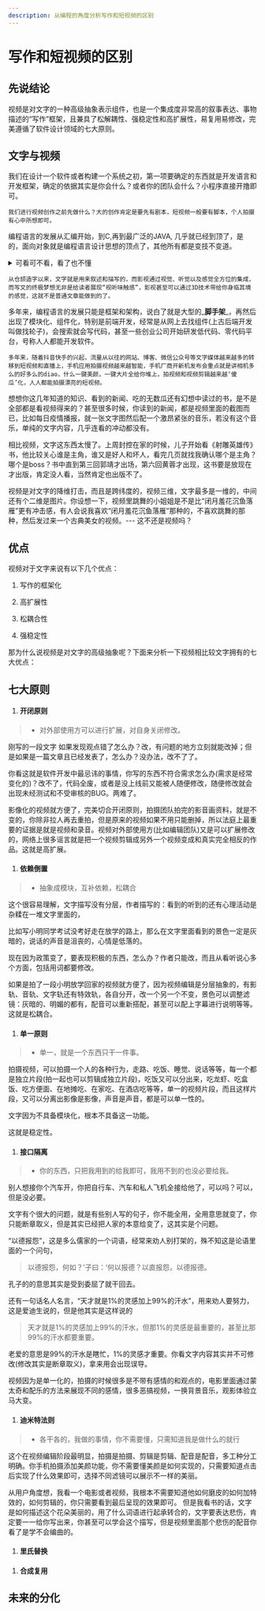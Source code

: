 ```yaml
---
description: 从编程的角度分析写作和短视频的区别
---
```


# 写作和短视频的区别


## 先说结论

视频是对文字的一种高级抽象表示组件，也是一个集成度非常高的叙事表达、事物描述的“写作”框架，且兼具了松解耦性、强稳定性和高扩展性，易复用易修改，完美遵循了软件设计领域的七大原则。

## 文字与视频

我们在设计一个软件或者构建一个系统之初，第一项要确定的东西就是开发语言和开发框架，确定的依据其实是你会什么？或者你的团队会什么？小程序直接开撸即可。

`我们进行视频创作之前先做什么？大的创作肯定是要先有剧本，短视频一般要有脚本，个人拍摄有心中所想即可。`

编程语言的发展从汇编开始，到C,再到最广泛的JAVA, 几乎就已经到顶了，是的，面向对象就是编程语言设计思想的顶点了，其他所有都是变技不变道。

<details>

<summary>可看可不看，看了也不懂</summary>

> 不同的语言无非是对不同应用场景的细化或语法的简化或集合多个其他语言的优点，比如php用来做web，python处理数据，C处理底层交互，go想集合优点，swift、kotlin是各自平台的java, 前端语言都说自己是js框架，也是万变不离其中。

</details>



`从仓颉造字以来，文字就是用来叙述和描写的，而影视通过视觉、听觉以及感觉全方位的集成，而写文的终极梦想无非是给读者展现“视听味触感”，影视甚至可以通过3D技术带给你身临其境的感觉，这就不是普通文章能做到的了。`

多年来，编程语言的发展只能是框架和架构，说白了就是大型的_**脚手架**_，再然后出现了模块化、组件化，特别是前端开发，经常是从网上去找组件(上古后端开发叫做找轮子)，会搜索就会写代码，甚至一些创业公司开始研发低代码、零代码平台，号称人人都能开发软件。

`多年来，随着抖音快手的兴起，流量从以往的网站、博客、微信公众号等文字媒体越来越多的转移到短视频和直播上，手机应用拍摄视频越来越智能，手机厂商开新机发布会重点就是讲相机多么的好多么的diao，什么一键美颜，一键大片全给你堆上，拍视频和视频剪辑越来越‘傻瓜’化，人人都能拍摄漂亮的短视频。`

想想你这几年知道的知识、看到的新闻、吃的无数瓜还有幻想中读过的书，是不是全部都是看视频得来的？甚至很多时候，你读到的新闻，都是视频里面的截图而已，比如每日疫情播报，就一张文字图然后配一个激昂紧张的音乐，若没有这个音乐，单纯的文字内容，几乎连看的冲动都没有。

相比视频，文字这东西太慢了。上周封控在家的时候，儿子开始看《射雕英雄传》书，他比较关心谁是主角，谁又是好人和坏人，看完几页就找我确认哪个是主角？哪个是boss？书中直到第三回郭靖才出场，第六回黄蓉才出现，这书要是放现在才出版，肯定没人看，当然肯定也出版不了。

视频是对文字的降维打击，而且是跨纬度的，视频三维，文字最多是一维的，中间还有个二维是图片。你设想一下，视频里跳舞的小姐姐是不是比“闭月羞花沉鱼落雁”更有冲击感，有人会说我喜欢“闭月羞花沉鱼落雁”那种的，不喜欢跳舞的那种，然后发过来一个古典美女的视频。--- 这不还是视频吗？

## 优点

视频对于文字来说有以下几个优点：

1. 写作的框架化

2. 高扩展性

3. 松耦合性

4. 强稳定性


那为什么说视频是对文字的高级抽象呢？下面来分析一下视频相比较文字拥有的七大优点：

## 七大原则

1. #### 开闭原则

> * 对外部使用方可以进行扩展，对自身关闭修改。

刚写的一段文字 如果发现观点错了怎么办？改，有问题的地方立刻就能改掉；但是如果是一篇文章且已经发表了，怎么办？没办法，改不了了。

你看这就是软件开发中最忌讳的事情，你写的东西不符合需求怎么办(需求是经常变化的)？改不了，代码全废，或者是没上线前又能被人随便修改，随便修改就会出现未经测试和不受审核的BUG。两难了。

影像化的视频就方便了，完美切合开闭原则，拍摄团队拍完的影音画资料，就是不变的，你除非拉人再去重拍，但是原来的视频如果不用只能删掉，所以法庭上最重要的证据是就是视频和录音。视频对外部使用方(比如编辑团队)又是可以扩展修改的，网络上很多谣言就是把一个视频剪辑成另外一个视频变成和真实完全相反的作品。这就是高扩展。

1. #### 依赖倒置

> * 抽象成模块，互补依赖，松耦合

这个很容易理解，文字描写没有分层，作者描写的：看到的听到的还有心理活动是杂糅在一堆文字里面的，

比如写小明同学考试没考好走在放学的路上，那么在文字里面看到的景色一定是灰暗的，说话的声音是沮丧的，心情是低落的。

现在因为政策变了，要表现积极的东西，怎么办？作者只能改，而且从看听说心多个方面，包括用词都要修改。

如果是拍了一段小明放学回家的视频就方便了，因为视频编辑是分层抽象的，有影轨、音轨、文字轨还有特效轨，各自分开，改一个另一个不变，景色可以调整滤镜：灰暗的、明媚的都有，配音可以重新搭配，甚至可以配上字幕进行说明等等。这就是松耦合。

1. #### 单一原则

> * 单一，就是一个东西只干一件事。

拍摄视频，可以拍摄一个人的各种行为，走路、吃饭、睡觉、说话等等，每一个都是独立片段(拍一起也可以剪辑成独立片段)，吃饭又可以分出来，吃龙虾、吃盒饭、吃方便面、在地摊吃、在家吃、在酒店吃等等，单一的视频片段，而且这样片段，又可以分离出影像是影像，声音是声音，都是可以单一性的。

文字因为不具备模块化，根本不具备这一功能。

这就是稳定性。

1. #### 接口隔离

> * 你的东西，只把我用到的给我即可，我用不到的也没必要给我。

别人想接你个汽车开，你把自行车、汽车和私人飞机全接给他了，可以吗？可以，但是没必要。

文字有个很大的问题，就是有些别人写的句子，你不能全用，全用意思就变了，你只能断章取义，但是其实已经把人家的本意给变了，这其实是个问题。

“以德报怨”，这是多么儒家的一个词语，经常来劝人别打架的，殊不知这是论语里面的一个问句，

> 以德报怨，何如？’子曰：‘何以报德？以直报怨，以德报德。

孔子的的意思其实是受到委屈了就干回去。

还有一句话名人名言，“天才就是1%的灵感加上99%的汗水”，用来劝人要努力，这是爱迪生说的，但是他其实是这样说的

> 天才就是1%的灵感加上99%的汗水，但那1%的灵感是最重要的，甚至比那99%的汗水都要重要。

老爱的意思是99%的汗水是瞎忙，1%的灵感才重要。你看文字内容其实并不可修改(修改其实是断章取义)，拿来用会出现误导。

视频因为是单一化的，拍摄的时候很多是不带有感情的和观点的，电影里面通过蒙太奇和配乐的方法来展现不同的感情，很多恶搞视频，一换背景音乐，观影体验立马大变。

1. #### 迪米特法则

> * 各干各的，我做的事情，你不需要懂，只需知道我是做什么的就行

这个在视频编辑阶段最明显，拍摄是拍摄、剪辑是剪辑、配音是配音，多工种分工明确。你手机拍摄添加美颜功能，你不需要懂美颜是如何实现的，只需要知道点击后实现了什么效果即可，选择不同滤镜可以展示不一样的美丽。

从用户角度想，我看一个电影或者视频，我根本不需要知道他如何磨皮的如何加特效的，如何剪辑的，你只需要看到最后呈现的效果即可。 但是我看书的话，文字是如何描述这个花朵美丽的，用了什么词语进行起承转合的，文字要表达悲伤，肯定要一一给你写出来，你甚至可以学会这个描写，但是视频里面那个悲伤的配音你看了是学不会编曲的。

1. #### 里氏替换

>

1. #### 合成复用

## 未来的分化
